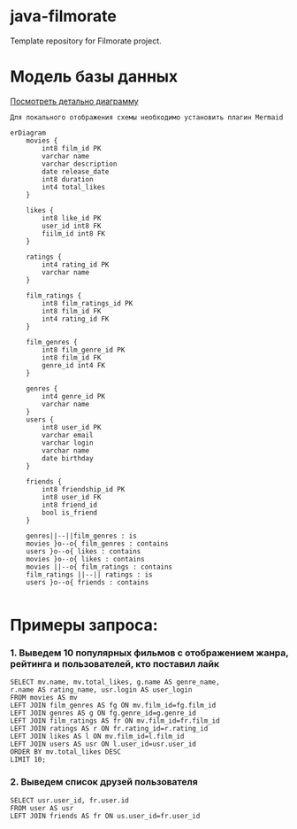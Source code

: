 # java-filmorate
Template repository for Filmorate project.

# Модель базы данных
[Посмотреть детально диаграмму](https://dbdiagram.io/d/Filmorate-66939c0a9939893daedf2e4d)

```Для локального отображения схемы необходимо установить плагин Mermaid```

```mermaid
erDiagram
    movies {
        int8 film_id PK
        varchar name
        varchar description
        date release_date
        int8 duration
        int4 total_likes
    }
    
    likes {
        int8 like_id PK
        user_id int8 FK
        fiilm_id int8 FK
    }
    
    ratings {
        int4 rating_id PK
        varchar name
    }

    film_ratings {
        int8 film_ratings_id PK
        int8 film_id FK
        int4 rating_id FK
    }

    film_genres {
        int8 film_genre_id PK
        int8 film_id FK
        genre_id int4 FK
    }
    
    genres {
        int4 genre_id PK
        varchar name
    }
    users {
        int8 user_id PK
        varchar email
        varchar login
        varchar name
        date birthday
    }
    
    friends {
        int8 friendship_id PK
        int8 user_id FK
        int8 friend_id
        bool is_friend
    }
    
    genres||--||film_genres : is
    movies }o--o{ film_genres : contains
    users }o--o{ likes : contains
    movies }o--o{ likes : contains
    movies ||--o{ film_ratings : contains
    film_ratings ||--|| ratings : is
    users }o--o{ friends : contains
    
```

# Примеры запроса:
### 1. Выведем 10 популярных фильмов с отображением жанра, рейтинга и пользователей, кто поставил лайк
```
SELECT mv.name, mv.total_likes, g.name AS genre_name, 
r.name AS rating_name, usr.login AS user_login
FROM movies AS mv
LEFT JOIN film_genres AS fg ON mv.film_id=fg.film_id
LEFT JOIN genres AS g ON fg.genre_id=g.genre_id
LEFT JOIN film_ratings AS fr ON mv.film_id=fr.film_id
LEFT JOIN ratings AS r ON fr.rating_id=r.rating_id
LEFT JOIN likes AS l ON mv.film_id=l.film_id
LEFT JOIN users AS usr ON l.user_id=usr.user_id
ORDER BY mv.total_likes DESC
LIMIT 10;
```

### 2. Выведем список друзей пользователя
```
SELECT usr.user_id, fr.user.id
FROM user AS usr
LEFT JOIN friends AS fr ON us.user_id=fr.user_id
```